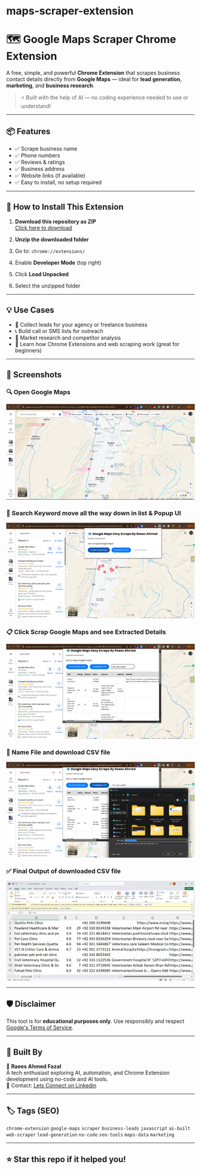 # maps-scraper-extension
# 🗺️ Google Maps Scraper Chrome Extension

A free, simple, and powerful **Chrome Extension** that scrapes business contact details directly from **Google Maps** — ideal for **lead generation**, **marketing**, and **business research**.

> ⚡ Built with the help of AI — no coding experience needed to use or understand!

---

## 📦 Features

- ✅ Scrape business name
- ✅ Phone numbers
- ✅ Reviews & ratings
- ✅ Business address
- ✅ Website links (if available)
- ✅ Easy to install, no setup required

---

## 🔧 How to Install This Extension

1. **Download this repository as ZIP**  
   [Click here to download](https://github.com/raeesahmed7280/maps-scraper-extension/archive/refs/heads/main.zip)

2. **Unzip the downloaded folder**

3. Go to: `chrome://extensions/`

4. Enable **Developer Mode** (top right)

5. Click **Load Unpacked**

6. Select the unzipped folder

---

## 💡 Use Cases

- 📇 Collect leads for your agency or freelance business
- 📞 Build call or SMS lists for outreach
- 💼 Market research and competitor analysis
- 🧠 Learn how Chrome Extensions and web scraping work (great for beginners)

---

## 📸 Screenshots


### 🔍 Open Google Maps
![Screenshot](screenshots/Screenshot%202025-06-20%20051921.png)

### 🧩 Search Keyword move all the way down in list & Popup UI
![Screenshot](screenshots/Screenshot%202025-06-20%20052013.png)

### 📋 Click Scrap Google Maps and see Extracted Details 
![Screenshot](screenshots/Screenshot%202025-06-20%20052048.png)

### 🧭 Name File and download CSV file
![Screenshot](screenshots/Screenshot%202025-06-20%20052124.png)

### ✅ Final Output of downloaded CSV file
![Screenshot](screenshots/Screenshot%202025-06-20%20052242.png)


---

## 🛡️ Disclaimer

This tool is for **educational purposes only**. Use responsibly and respect [Google's Terms of Service](https://policies.google.com/terms).

---

## 🧠 Built By

👤 **Raees Ahmed Fazal**  
A tech enthusiast exploring AI, automation, and Chrome Extension development using no-code and AI tools.  
📩 Contact: [Lets Connect on Linkedin](https://www.linkedin.com/in/raeesahmedfazal/)

---

## 🏷️ Tags (SEO)

`chrome-extension` `google-maps` `scraper` `business-leads` `javascript` `ai-built` `web-scraper` `lead-generation` `no-code` `seo-tools` `maps-data` `marketing`

---

## ⭐ Star this repo if it helped you!
